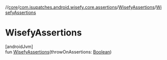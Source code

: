 //[core](../../../index.md)/[com.isupatches.android.wisefy.core.assertions](../index.md)/[WisefyAssertions](index.md)/[WisefyAssertions](-wisefy-assertions.md)

# WisefyAssertions

[androidJvm]\
fun [WisefyAssertions](-wisefy-assertions.md)(throwOnAssertions: [Boolean](https://kotlinlang.org/api/latest/jvm/stdlib/kotlin/-boolean/index.html))
